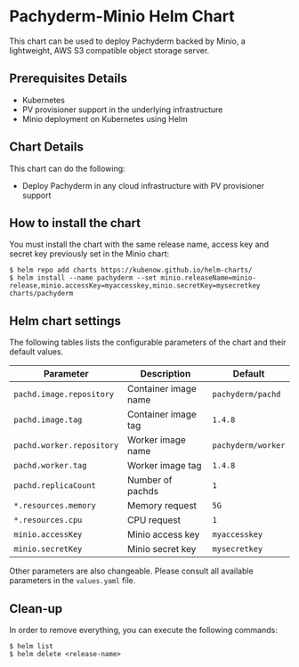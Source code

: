 Pachyderm-Minio Helm Chart
====================

This chart can be used to deploy Pachyderm backed by Minio, a lightweight, AWS S3 compatible object storage server.

Prerequisites Details
---------------------

-	Kubernetes
-   PV provisioner support in the underlying infrastructure
-   Minio deployment on Kubernetes using Helm


Chart Details
-------------

This chart can do the following:

-	Deploy Pachyderm in any cloud infrastructure with PV provisioner support

How to install the chart
--------------------

You must install the chart with the same release name, access key and secret key previously set in the Minio chart:

```console
$ helm repo add charts https://kubenow.github.io/helm-charts/
$ helm install --name pachyderm --set minio.releaseName=minio-release,minio.accessKey=myaccesskey,minio.secretKey=mysecretkey charts/pachyderm
```

Helm chart settings
-------------------

The following tables lists the configurable parameters of the chart and their default values.

| Parameter                | Description           | Default           |
|--------------------------|-----------------------|-------------------|
| `pachd.image.repository` | Container image name  | `pachyderm/pachd` |
| `pachd.image.tag`        | Container image tag   | `1.4.8`           |
| `pachd.worker.repository`| Worker image name     | `pachyderm/worker`|
| `pachd.worker.tag`       | Worker image tag      | `1.4.8`           |
| `pachd.replicaCount`     | Number of pachds      | `1`               |
| `*.resources.memory`     | Memory request        | `5G`              |
| `*.resources.cpu`        | CPU request           | `1`               |
| `minio.accessKey`        | Minio access key      | `myaccesskey`     |
| `minio.secretKey`        | Minio secret key      | `mysecretkey`     |


Other parameters are also changeable. Please consult all available parameters in the `values.yaml` file.

Clean-up
-------

In order to remove everything, you can execute the following commands:

```console
$ helm list
$ helm delete <release-name>
```
